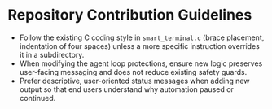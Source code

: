 # Repository Contribution Guidelines

- Follow the existing C coding style in `smart_terminal.c` (brace placement, indentation of four spaces) unless a more specific instruction overrides it in a subdirectory.
- When modifying the agent loop protections, ensure new logic preserves user-facing messaging and does not reduce existing safety guards.
- Prefer descriptive, user-oriented status messages when adding new output so that end users understand why automation paused or continued.

